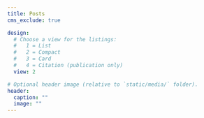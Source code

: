 ```yaml
---
title: Posts
cms_exclude: true

design:
  # Choose a view for the listings:
  #   1 = List
  #   2 = Compact
  #   3 = Card
  #   4 = Citation (publication only)
  view: 2

# Optional header image (relative to `static/media/` folder).
header:
  caption: ""
  image: ""
---
```

